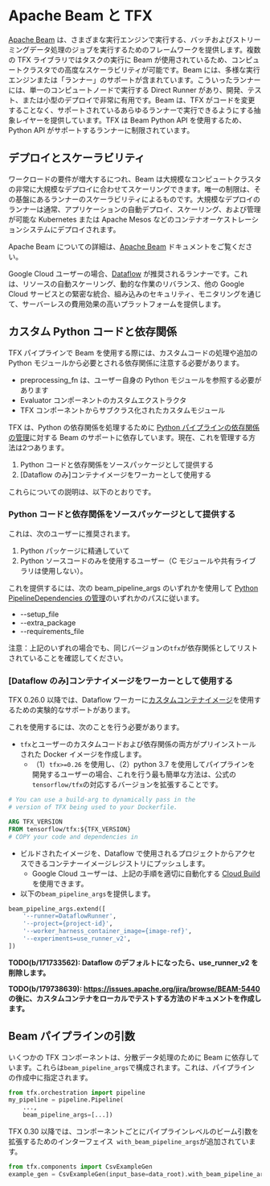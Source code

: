 # Apache Beam と TFX

[Apache Beam](https://beam.apache.org/) は、さまざまな実行エンジンで実行する、バッチおよびストリーミングデータ処理のジョブを実行するためのフレームワークを提供します。複数の TFX ライブラリではタスクの実行に Beam が使用されているため、コンピュートクラスタでの高度なスケーラビリティが可能です。Beam には、多様な実行エンジンまたは「ランナー」のサポートが含まれています。こういったランナーには、単一のコンピュートノードで実行する Direct Runner があり、開発、テスト、または小型のデプロイで非常に有用です。Beam は、TFX がコードを変更することなく、サポートされているあらゆるランナーで実行できるようにする抽象レイヤーを提供しています。TFX は Beam Python API を使用するため、Python API がサポートするランナーに制限されています。

## デプロイとスケーラビリティ

ワークロードの要件が増大するにつれ、Beam は大規模なコンピュートクラスタの非常に大規模なデプロイに合わせてスケーリングできます。唯一の制限は、その基盤にあるランナーのスケーラビリティによるものです。大規模なデプロイのランナーは通常、アプリケーションの自動デプロイ、スケーリング、および管理が可能な Kubernetes または Apache Mesos などのコンテナオーケストレーションシステムにデプロイされます。

Apache Beam についての詳細は、[Apache Beam](https://beam.apache.org/) ドキュメントをご覧ください。

Google Cloud ユーザーの場合、[Dataflow](https://cloud.google.com/dataflow) が推奨されるランナーです。これは、リソースの自動スケーリング、動的な作業のリバランス、他の Google Cloud サービスとの緊密な統合、組み込みのセキュリティ、モニタリングを通じて、サーバーレスの費用効果の高いプラットフォームを提供します。

## カスタム Python コードと依存関係

TFX パイプラインで Beam を使用する際には、カスタムコードの処理や追加の Python モジュールから必要とされる依存関係に注意する必要があります。

- preprocessing_fn は、ユーザー自身の Python モジュールを参照する必要があります
- Evaluator コンポーネントのカスタムエクストラクタ
- TFX コンポーネントからサブクラス化されたカスタムモジュール

TFX は、Python の依存関係を処理するために [Python パイプラインの依存関係の管理](https://beam.apache.org/documentation/sdks/python-pipeline-dependencies/)に対する Beam のサポートに依存しています。現在、これを管理する方法は2つあります。

1. Python コードと依存関係をソースパッケージとして提供する
2. [Dataflow のみ]コンテナイメージをワーカーとして使用する

これらについての説明は、以下のとおりです。

### Python コードと依存関係をソースパッケージとして提供する

これは、次のユーザーに推奨されます。

1. Python パッケージに精通していて
2. Python ソースコードのみを使用するユーザー（C モジュールや共有ライブラリは使用しない）。

これを提供するには、次の beam_pipeline_args のいずれかを使用して [Python PipelineDependencies の管理](https://beam.apache.org/documentation/sdks/python-pipeline-dependencies/)のいずれかのパスに従います。

- --setup_file
- --extra_package
- --requirements_file

注意：上記のいずれの場合でも、同じバージョンの`tfx`が依存関係としてリストされていることを確認してください。

### [Dataflow のみ]コンテナイメージをワーカーとして使用する

TFX 0.26.0 以降では、Dataflow ワーカーに[カスタムコンテナイメージ](https://beam.apache.org/documentation/runtime/environments/#customizing-container-images)を使用するための実験的なサポートがあります。

これを使用するには、次のことを行う必要があります。

- `tfx`とユーザーのカスタムコードおよび依存関係の両方がプリインストールされた Docker イメージを作成します。
    - （1）`tfx>=0.26` を使用し、（2）python 3.7 を使用してパイプラインを開発するユーザーの場合、これを行う最も簡単な方法は、公式の`tensorflow/tfx`の対応するバージョンを拡張することです。

```Dockerfile
# You can use a build-arg to dynamically pass in the
# version of TFX being used to your Dockerfile.

ARG TFX_VERSION
FROM tensorflow/tfx:${TFX_VERSION}
# COPY your code and dependencies in
```

- ビルドされたイメージを、Dataflow で使用されるプロジェクトからアクセスできるコンテナーイメージレジストリにプッシュします。
    - Google Cloud ユーザーは、上記の手順を適切に自動化する [Cloud Build](https://cloud.google.com/cloud-build/docs/quickstart-build) を使用できます。
- 以下の`beam_pipeline_args`を提供します。

```python
beam_pipeline_args.extend([
    '--runner=DataflowRunner',
    '--project={project-id}',
    '--worker_harness_container_image={image-ref}',
    '--experiments=use_runner_v2',
])
```

**TODO(b/171733562): Dataflow のデフォルトになったら、use_runner_v2 を削除します。**

**TODO(b/179738639): https://issues.apache.org/jira/browse/BEAM-5440 の後に、カスタムコンテナをローカルでテストする方法のドキュメントを作成します。**

## Beam パイプラインの引数

いくつかの TFX コンポーネントは、分散データ処理のために Beam に依存しています。これらは`beam_pipeline_args`で構成されます。これは、パイプラインの作成中に指定されます。

```python
from tfx.orchestration import pipeline
my_pipeline = pipeline.Pipeline(
    ...,
    beam_pipeline_args=[...])
```

TFX 0.30 以降では、コンポーネントごとにパイプラインレベルのビーム引数を拡張するためのインターフェイス` with_beam_pipeline_args`が追加されています。

```python
from tfx.components import CsvExampleGen
example_gen = CsvExampleGen(input_base=data_root).with_beam_pipeline_args([...])
```
